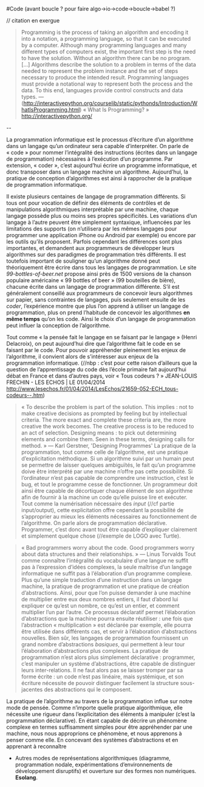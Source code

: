 #Code (avant boucle ? pour faire algo->io->code->boucle->babel ?)

// citation en exergue
> Programming is the process of taking an algorithm and encoding it into a notation, a programming language, so that it can be executed by a computer. Although many programming languages and many different types of computers exist, the important first step is the need to have the solution. Without an algorithm there can be no program. [...]
> Algorithms describe the solution to a problem in terms of the data needed to represent the problem instance and the set of steps necessary to produce the intended result. Programming languages must provide a notational way to represent both the process and the data. To this end, languages provide control constructs and data types. — (http://interactivepython.org/courselib/static/pythonds/Introduction/WhatIsProgramming.html) « What Is Programming? » http://interactivepython.org/

--

La programmation informatique est le processus d’écriture d’un algorithme dans un langage qu’un ordinateur sera capable d’interpréter. On parle de « code » pour nommer l’intégralité des instructions (écrites dans un langage de programmation) nécessaires à l’exécution d’un programme. Par extension, « coder », c’est aujourd’hui écrire un programme informatique, et donc transposer dans un langage machine un algorithme. Aujourd’hui, la pratique de conception d’algorithmes est ainsi à rapprocher de la pratique de programmation informatique. 

Il existe plusieurs centaines de langage de programmation différents. Si tous ont pour vocation de définir des éléments de contrôles et de manipulations algorithmiques interprétable par une machine, chaque langage possède plus ou moins ses propres spécificités. Les variations d’un langage à l’autre peuvent être simplement syntaxique, influencées par les limitations des supports (on n’utilisera par les mêmes langages pour programmer une application iPhone ou Android par exemple) ou encore par les outils qu’ils proposent. Parfois cependant les différences sont plus importantes, et demandent aux programmeurs de développer leurs algorithmes sur des paradigmes de programmation très différents.
Il est toutefois important de souligner qu’un algorithme donné peut théoriquement être écrire dans tous les langages de programmation. Le site *99-bottles-of-beer.net* propose ainsi près de 1500 versions de la chanson populaire américaine « 99 bottles of beer » (99 bouteilles de bière), chacune écrite dans un langage de programmation différente.
S’il est généralement conseillé aux programmeurs de concevoir leurs algorithmes sur papier, sans contraintes de langages, puis seulement ensuite de les *coder*, l’expérience montre que plus l’on apprend à utiliser un langage de programmation, plus on prend l’habitude de concevoir les algorithmes **en même temps** qu’on les code. Ainsi le choix d’un langage de programmation peut influer la conception de l’algorithme.

Tout comme « la pensée fait le langage en se faisant par le langage » (Henri Delacroix), on peut aujourd’hui dire que l’algorithme fait le code en se faisant par le code. Pour pouvoir appréhender pleinement les enjeux de l’algorithme, il convient alors de s’intéresser aux enjeux de la programmation informatique. (//nbp : c’est pour cette raison d’ailleurs que la question de l’apprentissage du code dès l’école primaire fait aujourd’hui débat en France et dans d’autres pays, voir « Tous codeurs ? » JEAN-LOUIS FRECHIN - LES ECHOS | LE 01/04/2014 http://www.lesechos.fr/01/04/2014/LesEchos/21659-052-ECH_tous-codeurs--.htm)

> « To describe the problem is part of the solution. This implies : not to make creative decisions as prompted by feeling but by intellectual criteria. The more exact and complete these criteria are, the more creative the work becomes. The creative process is to be reduced to an act of selection. Designing means : to pick out determining elements and combine them. Seen in these terms, designing calls for method. » — Karl Gerstner, 'Designing Programmes'
La pratique de la programmation, tout comme celle de l’algorithme, est une pratique d’explicitation méthodique. Si un algorithme suivi par un humain peut se permettre de laisser quelques ambiguïtés, le fait qu’un programme doive être interprété par une machine n’offre pas cette possibilité. Si l’ordinateur n’est pas capable de comprendre une instruction, c’est le bug, et tout le programme cesse de fonctionner.
Un programmeur doit ainsi être capable de décortiquer chaque élément de son algorithme afin de fournir à la machine un code qu’elle puisse lire et exécuter. Tout comme la numérisation nécessaire des *input* (//cf partie input/output), cette explicitation offre cependant la possibilité de s’approprier au mieux les éléments nécessaires au fonctionnement de l’algorithme. On parle alors de programmation déclarative.
Programmer, c’est donc avant tout être capable d’expliquer clairement et simplement quelque chose (//exemple de LOGO avec Turtle).


> « Bad programmers worry about the code. Good programmers worry about data structures and their relationships. » — Linus Torvalds
Tout comme connaître l’intégralité du vocabulaire d’une langue ne suffit pas à l’expression d’idées complexes, la seule maîtrise d’un langage informatique ne suffit pas à l’élaboration d’un programme complexe. Plus qu’une simple traduction d’une instruction dans un langage machine, la pratique de programmation et une pratique de création d’abstractions.
Ainsi, pour que l’on puisse demander à une machine de multiplier entre eux deux nombres entiers, il faut d’abord lui expliquer ce qu’est un nombre, ce qu’est un entier, et comment multiplier l’un par l’autre. Ce processus déclaratif permet l’élaboration d’abstractions que la machine pourra ensuite réutiliser : une fois que l’abstraction « multiplication » est déclarée par exemple, elle pourra être utilisée dans différents cas, et servir à l’élaboration d’abstractions nouvelles.
Bien sûr, les langages de programmation fournissent un grand nombre d’abstractions *basiques*, qui permettent à leur tour l’élaboration d’abstractions plus complexes. La pratique de programmation n’est alors plus simplement déclarative : programmer, c’est manipuler un système d’abstractions, être capable de distinguer leurs inter-relations. Il ne faut alors pas se laisser tromper par sa forme écrite : un code n’est pas linéaire, mais systémique, et son écriture nécessite de pouvoir distinguer facilement la structure sous-jacentes des abstractions qui le composent.

La pratique de l’algorithme au travers de la programmation influe sur notre mode de pensée. Comme n’importe quelle pratique algorithmique, elle nécessite une rigueur dans l’explicitation des éléments à manipuler (c’est la programmation déclarative). En étant capable de décrire un phénomène complexe en termes suffisamment simples pour être appréhender par une machine, nous nous approprions ce phénomène, et nous apprenons à penser comme elle. En concevant des systèmes d’abstractions et en apprenant à reconnaître


 + Autres modes de représentations algorithmiques (diagramme, programmation nodale, expérimentations d’environnements de développement disruptifs) et ouverture sur des formes non numériques. **Esolang**.



